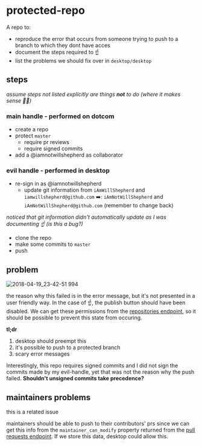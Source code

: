 # protected-repo
A repo to:
  * reproduce the error that occurs from someone trying to push to a branch to which they dont have acces
  * document the steps required to :point_up:
  * list the problems we should fix over in `desktop/desktop` 

## steps
_assume steps not listed explicitly are things **not** to do (where it makes sense :man_shrugging:)_

### main handle - performed on dotcom
* create a repo
* protect `master`
  * require pr reviews
  * require signed commits
* add a @iamnotwillshepherd as collaborator

### evil handle - performed in desktop
* re-sign in as @iamnotwillshepherd
  * update git information from `iAmWillShepherd` and `iamwillshepherd@github.com` :arrow_right:: `iAmNotWillShepherd` and `iAmNotWillShepherd@github.com` (remember to change back)
  
_noticed that git information didn't automatically update as I was documenting :point_up: (is this a bug?)_

* clone the repo
* make some commits to `master`
* push

## problem
![2018-04-19_23-42-51 994](https://github.com/iAmWillShepherd/protected-repo/blob/master/2018-04-19_23-42-51.994.png)

the reason why this failed is in the error message, but it's not presented in a user friendly way. In the case of :point_up:, the publish button should have been disabled. We can get these permissions from the [repositories endpoint](https://developer.github.com/v3/repos/#response), so it should be possible to prevent this state from occuring. 

**tl;dr**
1. desktop should preempt this
1. it's possible to push to a protected branch
1. scary error messages

Interestingly, this repo requires signed commits and I did not sign the commits made by my evil-handle, yet that was not the reason why the push failed. **Shouldn't unsigned commits take precedence?**

## maintainers problems
this is a related issue

maintainers should be able to push to their contributors' prs since we can get this info from the `maintainer_can_modify` property returned from the [pull requests endpoint](https://developer.github.com/v3/pulls/#response-1). If we store this data, desktop could allow this.
